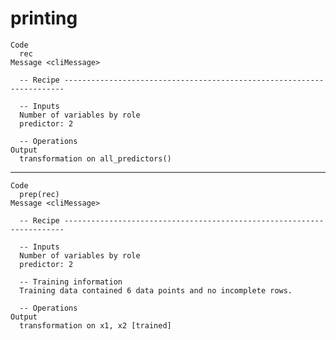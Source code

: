 # printing

    Code
      rec
    Message <cliMessage>
      
      -- Recipe ----------------------------------------------------------------------
      
      -- Inputs 
      Number of variables by role
      predictor: 2
      
      -- Operations 
    Output
      transformation on all_predictors()

---

    Code
      prep(rec)
    Message <cliMessage>
      
      -- Recipe ----------------------------------------------------------------------
      
      -- Inputs 
      Number of variables by role
      predictor: 2
      
      -- Training information 
      Training data contained 6 data points and no incomplete rows.
      
      -- Operations 
    Output
      transformation on x1, x2 [trained]

